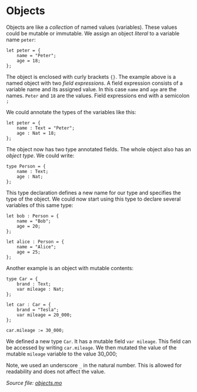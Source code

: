 # Objects

Objects are like a *collection* of named values (variables). These values could be mutable or immutable. We assign an object *literal* to a variable name `peter`:

```motoko
let peter = {
    name = "Peter";
    age = 18;
};
```

The object is enclosed with curly brackets `{}`. The example above is a named object with two *field expressions*. A field expression consists of a variable name and its assigned value. In this case `name` and `age` are the names. `Peter` and `18` are the values. Field expressions end with a semicolon `;`

We could annotate the types of the variables like this:

```motoko
let peter = {
    name : Text = "Peter";
    age : Nat = 18;
};
```

The object now has two type annotated fields. The whole object also has an *object type*. We could write:

```motoko
type Person = {
    name : Text;
    age : Nat;
};
```

This type declaration defines a new name for our type and specifies the type of the object. We could now start using this type to declare several variables of this same type:

```motoko
let bob : Person = {
    name = "Bob";
    age = 20;
};

let alice : Person = {
    name = "Alice";
    age = 25;
};  
```

Another example is an object with mutable contents:

```motoko
type Car = {
    brand : Text;
    var mileage : Nat;
};

let car : Car = {
    brand = "Tesla";
    var mileage = 20_000;
};

car.mileage := 30_000;
```

We defined a new type `Car`. It has a mutable field `var mileage`. This field can be accessed by writing `car.mileage`. We then mutated the value of the mutable `mileage` variable to the value 30_000; 

Note, we used an underscore `_` in the natural number. This is allowed for readability and does not affect the value.

*Source file: [objects.mo](objects.mo)*